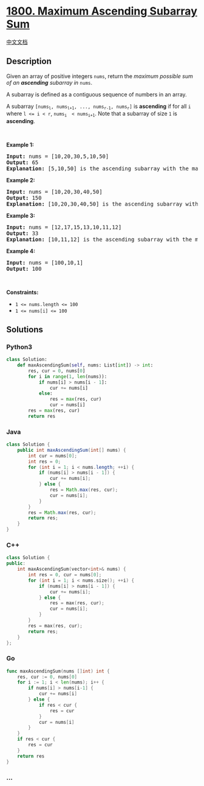 # [1800. Maximum Ascending Subarray Sum](https://leetcode.com/problems/maximum-ascending-subarray-sum)

[中文文档](/solution/1800-1899/1800.Maximum%20Ascending%20Subarray%20Sum/README.md)

## Description

<p>Given an array of positive integers <code>nums</code>, return the <em>maximum possible sum of an <strong>ascending</strong> subarray in </em><code>nums</code>.</p>

<p>A subarray is defined as a contiguous sequence of numbers in an array.</p>

<p>A subarray <code>[nums<sub>l</sub>, nums<sub>l+1</sub>, ..., nums<sub>r-1</sub>, nums<sub>r</sub>]</code> is <strong>ascending</strong> if for all <code>i</code> where <code>l &lt;= i &lt; r</code>, <code>nums<sub>i </sub> &lt; nums<sub>i+1</sub></code>. Note that a subarray of size <code>1</code> is <strong>ascending</strong>.</p>

<p>&nbsp;</p>
<p><strong>Example 1:</strong></p>

<pre>
<strong>Input:</strong> nums = [10,20,30,5,10,50]
<strong>Output:</strong> 65
<strong>Explanation: </strong>[5,10,50] is the ascending subarray with the maximum sum of 65.
</pre>

<p><strong>Example 2:</strong></p>

<pre>
<strong>Input:</strong> nums = [10,20,30,40,50]
<strong>Output:</strong> 150
<strong>Explanation: </strong>[10,20,30,40,50] is the ascending subarray with the maximum sum of 150.
</pre>

<p><strong>Example 3:</strong></p>

<pre>
<strong>Input:</strong> nums = [12,17,15,13,10,11,12]
<strong>Output:</strong> 33
<strong>Explanation: </strong>[10,11,12] is the ascending subarray with the maximum sum of 33.
</pre>

<p><strong>Example 4:</strong></p>

<pre>
<strong>Input:</strong> nums = [100,10,1]
<strong>Output:</strong> 100
</pre>

<p>&nbsp;</p>
<p><strong>Constraints:</strong></p>

<ul>
	<li><code>1 &lt;= nums.length &lt;= 100</code></li>
	<li><code>1 &lt;= nums[i] &lt;= 100</code></li>
</ul>

## Solutions

<!-- tabs:start -->

### **Python3**

```python
class Solution:
    def maxAscendingSum(self, nums: List[int]) -> int:
        res, cur = 0, nums[0]
        for i in range(1, len(nums)):
            if nums[i] > nums[i - 1]:
                cur += nums[i]
            else:
                res = max(res, cur)
                cur = nums[i]
        res = max(res, cur)
        return res
```

### **Java**

```java
class Solution {
    public int maxAscendingSum(int[] nums) {
        int cur = nums[0];
        int res = 0;
        for (int i = 1; i < nums.length; ++i) {
            if (nums[i] > nums[i - 1]) {
                cur += nums[i];
            } else {
                res = Math.max(res, cur);
                cur = nums[i];
            }
        }
        res = Math.max(res, cur);
        return res;
    }
}
```

### **C++**

```cpp
class Solution {
public:
    int maxAscendingSum(vector<int>& nums) {
        int res = 0, cur = nums[0];
        for (int i = 1; i < nums.size(); ++i) {
            if (nums[i] > nums[i - 1]) {
                cur += nums[i];
            } else {
                res = max(res, cur);
                cur = nums[i];
            }
        }
        res = max(res, cur);
        return res;
    }
};
```

### **Go**

```go
func maxAscendingSum(nums []int) int {
	res, cur := 0, nums[0]
	for i := 1; i < len(nums); i++ {
		if nums[i] > nums[i-1] {
			cur += nums[i]
		} else {
			if res < cur {
				res = cur
			}
			cur = nums[i]
		}
	}
	if res < cur {
		res = cur
	}
	return res
}
```

### **...**

```

```

<!-- tabs:end -->
